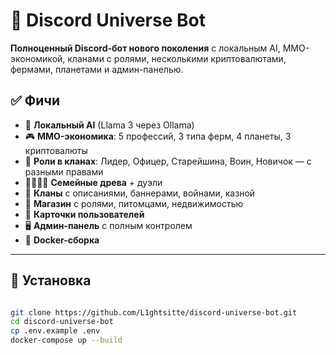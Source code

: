 # 🌌 Discord Universe Bot

**Полноценный Discord-бот нового поколения** с локальным AI, MMO-экономикой, кланами с ролями, несколькими криптовалютами, фермами, планетами и админ-панелью.

## ✅ Фичи

- 🤖 **Локальный AI** (Llama 3 через Ollama)
- 🎮 **MMO-экономика**: 5 профессий, 3 типа ферм, 4 планеты, 3 криптовалюты
- 👑 **Роли в кланах**: Лидер, Офицер, Старейшина, Воин, Новичок — с разными правами
- 👨‍👩‍👧‍👦 **Семейные древа** + дуэли
- 🏰 **Кланы** с описаниями, баннерами, войнами, казной
- 🛒 **Магазин** с ролями, питомцами, недвижимостью
- 🎨 **Карточки пользователей**
- 🖥️ **Админ-панель** с полным контролем
- 🐳 **Docker-сборка**

---

## 🚀 Установка

```bash

git clone https://github.com/L1ghtsitte/discord-universe-bot.git
cd discord-universe-bot
cp .env.example .env
docker-compose up --build